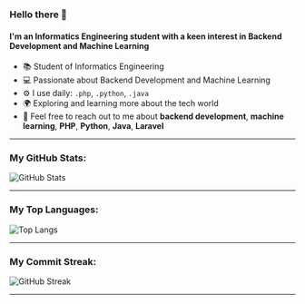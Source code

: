 ### Hello there 👋
#### I'm an Informatics Engineering student with a keen interest in Backend Development and Machine Learning
- 📚 Student of Informatics Engineering
- 💻 Passionate about Backend Development and Machine Learning
- ⚙️ I use daily: `.php`, `.python`, `.java`
- 🌍 Exploring and learning more about the tech world
- 💬 Feel free to reach out to me about **backend development**, **machine learning**, **PHP**, **Python**, **Java**, **Laravel**

---

### My GitHub Stats:
![GitHub Stats](https://github-readme-stats.vercel.app/api?username=alfthrpy&show_icons=true&theme=radical)

---

### My Top Languages:
![Top Langs](https://github-readme-stats.vercel.app/api/top-langs/?username=alfthrpy&layout=compact&theme=radical)

---

### My Commit Streak:
![GitHub Streak](https://streak-stats.demolab.com?user=alfthrpy&theme=radical&hide_border=true)

---

